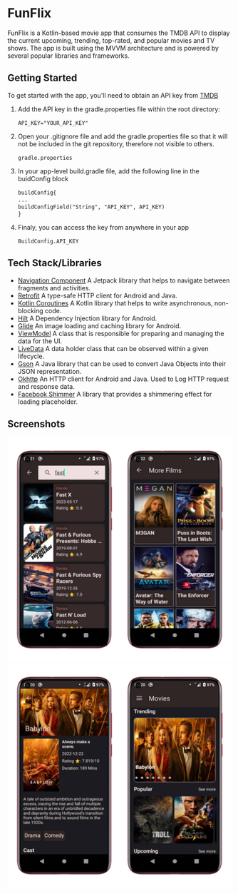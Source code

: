 # FunFlix
FunFlix is a Kotlin-based movie app that consumes the TMDB API to display the current upcoming, trending, top-rated, and popular movies and TV shows. The app is built using the MVVM architecture and is powered by several popular libraries and frameworks.

## Getting Started
   To get started with the app, you'll need to obtain an API key from [TMDB](https://www.themoviedb.org/documentation/api) 
   1. Add the API key in the gradle.properties file within the root directory:
      ```
      API_KEY="YOUR_API_KEY"
      ```
   2. Open your .gitignore file and add the gradle.properties file so that it will not be included in the git repository, therefore not visible to others.
      ```
      gradle.properties
      ```
   3. In your app-level build.gradle file, add the following line in the buidConfig block
      ```
      buildConfig{
      ...
      buildConfigField("String", "API_KEY", API_KEY)
      }
      ```
   4. Finaly, you can access the key from anywhere in your app
      ```
      BuildConfig.API_KEY
      ```

## Tech Stack/Libraries
   * [Navigation Component](https://developer.android.com/guide/navigation) A Jetpack library that helps to navigate between fragments and activities.
   * [Retrofit](https://square.github.io/retrofit/) A type-safe HTTP client for Android and Java.
   * [Kotlin Coroutines](https://kotlinlang.org/docs/reference/coroutines-overview.html) A Kotlin library that helps to write asynchronous, non-blocking code.
   * [Hilt](https://dagger.dev/hilt/) A Dependency Injection library for Android.
   * [Glide](https://bumptech.github.io/glide/)  An image loading and caching library for Android.
   * [ViewModel](https://developer.android.com/topic/libraries/architecture/viewmodel) A class that is responsible for preparing and managing the data for the UI.
   * [LiveData](https://developer.android.com/topic/libraries/architecture/livedata)  A data holder class that can be observed within a given lifecycle.
   * [Gson](https://github.com/google/gson) A Java library that can be used to convert Java Objects into their JSON representation.
   * [Okhttp](https://square.github.io/okhttp/) An HTTP client for Android and Java. Used to Log HTTP request and response data.
   * [Facebook Shimmer](https://github.com/facebook/shimmer-android) A library that provides a shimmering effect for loading placeholder.
   
## Screenshots
   ![](screenshots/screenshot1.jpg)
   ![](screenshots/screenshot2.jpg)
   
